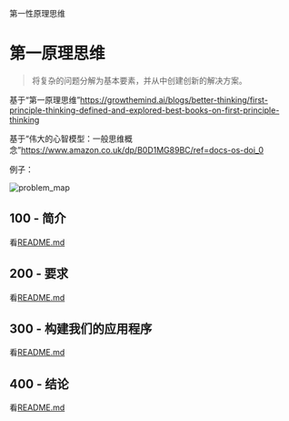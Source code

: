 第一性原理思维

# 第一原理思维

> 将复杂的问题分解为基本要素，并从中创建创新的解决方案。

基于“第一原理思维”<https://growthemind.ai/blogs/better-thinking/first-principle-thinking-defined-and-explored-best-books-on-first-principle-thinking>

基于“伟大的心智模型：一般思维概念”<https://www.amazon.co.uk/dp/B0D1MG89BC/ref=docs-os-doi_0>

例子：

![problem_map](https://github.com/user-attachments/assets/f50f9b5f-b06c-4065-b609-5d81443a992f)

## 100 - 简介

看[README.md](./100/README.md)

## 200 - 要求

看[README.md](./200/README.md)

## 300 - 构建我们的应用程序

看[README.md](./300/README.md)

## 400 - 结论

看[README.md](./400/README.md)

